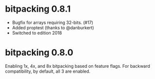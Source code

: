 # bitpacking 0.8.1

- Bugfix for arrays requiring 32-bits. (#17)
- Added proptest (thanks to @danburkert)
- Switched to edition 2018

# bitpacking 0.8.0

Enabling 1x, 4x, and 8x bitpacking based on feature flags.
For backward compatibility, by default, all 3 are enabled.
